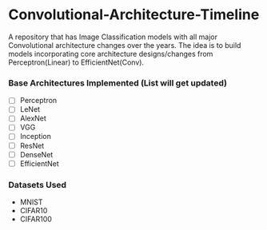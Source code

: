 # Convolutional-Architecture-Timeline
A repository that has Image Classification models with all major Convolutional architecture changes over the years. The idea is to build models incorporating core architecture designs/changes from Perceptron(Linear) to EfficientNet(Conv). 

### Base Architectures Implemented (List will get updated)
- [ ] Perceptron
- [ ] LeNet
- [ ] AlexNet
- [ ] VGG
- [ ] Inception
- [ ] ResNet
- [ ] DenseNet
- [ ] EfficientNet

### Datasets Used 
- MNIST
- CIFAR10
- CIFAR100
